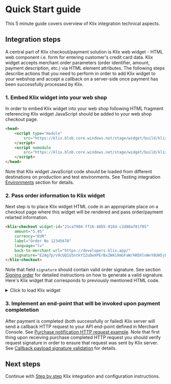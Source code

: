 # Quick Start guide

 This 5 minute guide covers overview of Klix integration technical aspects.

## Integration steps

A central part of Klix checkout/payment solution is Klix web widget - HTML web component i.e. form for entering customer's credit card data. Klix widget accepts merchant order parameters (order identifier, amount, payment description, etc.) via HTML element attributes. The following steps describe actions that you need to perform in order to add Klix widget to your webshop and accept a callback on a server-side once payment has been successfully processed by Klix.

### 1. Embed Klix widget into your web shop

In order to embed Klix widget into your web shop following HTML fragment referencing Klix widget JavaScript should be added to your web shop checkout page.

```html
<head>
    <script type="module"  
        src="https://klix.blob.core.windows.net/stage/widget/build/klixwidget.esm.js">
    </script>
    <script nomodule  
        src="https://klix.blob.core.windows.net/stage/widget/build/klixwidget.js">
    </script>
</head>
```

Note that Klix widget JavaScript code should be loaded from different destinations on production and test environments. See Testing integration [Environments](/../testing-integration/#Environments) section for details.

### 2. Pass order information to Klix widget

Next step is to place Klix widget HTML code in an appropriate place on a checkout page where this widget will be rendered and pass order/payment relarted information.

```html
<klix-checkout widget-id="21ca7904-ff16-48b5-918d-c2d80af81f05"  
    amount="5.45"  
    currency="EUR"  
    label="Order No 12345678"  
    language="lv"
    back-to-merchant-url="https://developers.klix.app/"
    signature="E2Ag7p/v9cUQ1U5ntkYIZuDwXPErBxZWA19mGFaW/hRDXlnWvY8UH5jF991/fTgWE5Ls/3DHi5cbbZbM7zkGBT/MB13oVt6QJEtJLIFHi8t5Oqd61S6nSYcKgB/Ju4FvqbQcSaQavc1VS9zd8sgq4BuUzhyF4rb/ErI5wq6VqvDfJLNneL3kfxAcoxtU1lVvYoqZWFz52MN57aFwa7A9wJJRGmpETXFl6jYeFLLYTUjb67eiuMs60vxGh8CFpNCXlJpHzVV3cMTb+h7xit+HCwUDvM8mXwlPWXzg5F4orsoHPHWbMx2HXh8BuwZ5uXnwJar0zFioYlKqLZ+qxje0Bg==">
</klix-checkout>
```

Note that field `signature` should contain valid order signature. See section [Signing order](../security/#signing-order) for detailed instructions on how to generate a valid signature.
Here's Klix widget that corresponds to previously mentioned HTML code.

<!-- markdownlint-disable MD033 -->
<details>
    <summary>Click to load Klix widget</summary>

<div>
    <klix-checkout widget-id="21ca7904-ff16-48b5-918d-c2d80af81f05" amount="5.45" currency="EUR" label="Order No 12345678" language="lv" signature="B+nre6Oe6lnjh0hcW5dhOtRmXxN3pm6Sup3kjcNeQiSmTN6zQCp6kHErX/s+JIvkLIqQxD2D/EU2MUraQC03RyKHyX/Wr8qVVbPeBaskPkYR7l397BBYOghvVN1LS8RWdpQ4Q67kMYdPutqnJAUGJtHA51i14xmnaIRxctpK4UJE3qtfu1QjWPez/yP1lT/igpCTL66lqXKcbHac75v++5WUwwT5fCEUklPxudzC3qbujNhXZBPwAZxa2GaYQDzCOP7p/bcJgH/DwsaVMiDtekG5ANgXB51WOPB9X3pP1rdr6kbVccXhN0D4UrxMt3ZA4bPw+LaAWzVRNaVOJoNpZg=="></klix-checkout>
</div>
</details>
<!-- markdownlint-disable MD033 -->

### 3. Implement an end-point that will be invoked upon payment completetion

After payment is completed (both successfully or failed) Klix server will send a callback HTTP request to your API end-point defined in Merchant Console. See [Purchase notification HTTP request example](/callbacks/#purchase-notification-request-example).
Note that first thing upon receiving purchase completed HTTP request you should verify request signature in order to ensure that request was sent by Klix server. See [Callback payload signature validation](/callbacks/#callback-payload-signature-validation) for details.

## Next steps

Continue with [Step by step](../step-by-step/) Klix integration and configuration instructions.
